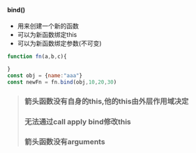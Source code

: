 #### bind()

- 用来创建一个新的函数
- 可以为新函数绑定this
- 可以为新函数绑定参数(不可变)

```js
function fn(a,b,c){

}
const obj = {name:"aaa"}
const newFn = fn.bind(obj,10,20,30)
```

> ### 箭头函数没有自身的this,他的this由外层作用域决定
>
> ### 无法通过call apply bind修改this
>
> ### 箭头函数没有arguments
